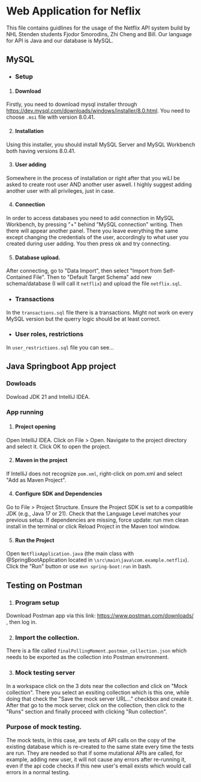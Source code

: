 # Web Application for Neflix
This file contains guidlines for the usage of the Netflix API system build by NHL Stenden students Fjodor Smorodins, Zhi Cheng and Bill. 
Our language for API is Java and our database is MySQL.


## MySQL

* ### Setup

1) #### Download
Firstly, you need to download mysql installer through https://dev.mysql.com/downloads/windows/installer/8.0.html. 
You need to choose `.msi` file with version 8.0.41. 

2) #### Installation
Using this installer, you should install MySQL Server and MySQL Workbench both having versions 8.0.41.

3) #### User adding
Somewhere in the process of installation or right after that you wiLl be asked to create root user AND another user aswell. 
I highly suggest adding another user with all privileges, just in case.

4) #### Connection

In order to access databases you need to add connection in MySQL Workbench, by pressing "+" behind "MySQL connection" writing.
Then there will appear another panel. 
There you leave everything the same except changing the credentials of the user, accordingly to what user you created during user adding.
You then press ok and try connecting.

5) #### Database upload.

After connecting, go to "Data Import", then select "Import from Self-Contained File". Then to "Default Target Schema" add new schema/database (I will call it `netflix`) and upload the file `netflix.sql`. 

* ### Transactions

In the `transactions.sql` file there is a transactions. Might not work on every MySQL version but the querry logic should be at least correct.


* ### User roles, restrictions

In `user_restrictions.sql` file you can see...


## Java Springboot App project

### Dowloads
Dowload JDK 21 and IntelliJ IDEA.

### App running

1) #### Project opening
Open IntelliJ IDEA.
Click on File > Open.
Navigate to the project directory and select it.
Click OK to open the project.

2) #### Maven in the project
If IntelliJ does not recognize `pom.xml`, right-click on pom.xml and select "Add as Maven Project".

4) #### Configure SDK and Dependencies
Go to File > Project Structure.
Ensure the Project SDK is set to a compatible JDK (e.g., Java 17 or 21).
Check that the Language Level matches your previous setup.
If dependencies are missing, force update: run mvn clean install in the terminal or click Reload Project in the Maven tool window.

 5) #### Run the Project
Open `NetflixApplication.java` (the main class with @SpringBootApplication located in `\src\main\java\com.example.netflix`). Click the "Run" button or use `mvn spring-boot:run` in bash.


## Testing on Postman

1) ### Program setup
Download Postman app via this link: https://www.postman.com/downloads/ , then log in.

2) ### Import the collection.
There is a file called `finalPollingMoment.postman_collection.json` which needs to be exported as the collection into Postman environment.

3) ### Mock testing server

In a workspace click on the 3 dots near the collection and click on "Mock collection". There you select an exsiting collection which is this one, while doing that check the "Save the mock server URL..." checkbox and create it. After that go to the mock server, click on the collection, then click to the "Runs" section and finally proceed with clicking "Run collection".

### Purpose of mock testing.
The mock tests, in this case, are tests of API calls on the copy of the existing database which is re-created to the same state every time the tests are run. They are needed so that if some mutational APIs are called, for example, adding new user, it will not cause any errors after re-running it, even if the api code checks if this new user's email exists which would call errors in a normal testing.